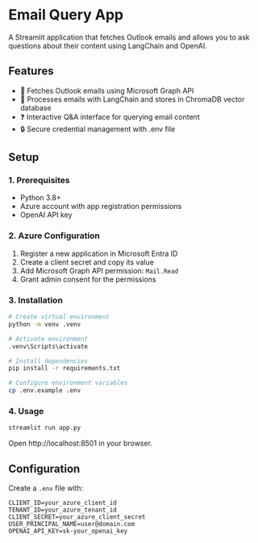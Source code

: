 # Email Query App

A Streamlit application that fetches Outlook emails and allows you to ask questions about their content using LangChain and OpenAI.

## Features

- 📧 Fetches Outlook emails using Microsoft Graph API
- 🤖 Processes emails with LangChain and stores in ChromaDB vector database
- ❓ Interactive Q&A interface for querying email content
- 🔒 Secure credential management with .env file

## Setup

### 1. Prerequisites

- Python 3.8+
- Azure account with app registration permissions
- OpenAI API key

### 2. Azure Configuration

1. Register a new application in Microsoft Entra ID
2. Create a client secret and copy its value
3. Add Microsoft Graph API permission: `Mail.Read`
4. Grant admin consent for the permissions

### 3. Installation

```bash
# Create virtual environment
python -m venv .venv

# Activate environment
.venv\Scripts\activate

# Install dependencies
pip install -r requirements.txt

# Configure environment variables
cp .env.example .env
```

### 4. Usage

```bash
streamlit run app.py
```

Open http://localhost:8501 in your browser.

## Configuration

Create a `.env` file with:

```env
CLIENT_ID=your_azure_client_id
TENANT_ID=your_azure_tenant_id
CLIENT_SECRET=your_azure_client_secret
USER_PRINCIPAL_NAME=user@domain.com
OPENAI_API_KEY=sk-your_openai_key
```
